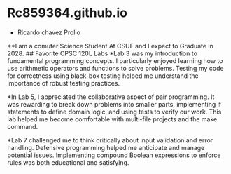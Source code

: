 # Rc859364.github.io

* Ricardo chavez Prolio 

**I am a comuter Science Student At CSUF and I expect to Graduate in 2028.
                                     ## Favorite CPSC 120L Labs 
  *Lab 3 was my introduction to fundamental programming concepts. I particularly enjoyed learning how to use arithmetic operators and functions to solve problems. Testing my code for correctness using black-box testing helped me understand the importance of robust testing practices.
  
  *In Lab 5, I appreciated the collaborative aspect of pair programming. It was rewarding to break down problems into smaller parts, implementing if statements to define domain logic, and using tests to verify our work. This lab helped me become comfortable with multi-file projects and the make command.

   *Lab 7 challenged me to think critically about input validation and error handling. Defensive programming helped me anticipate and manage potential issues. Implementing compound Boolean expressions to enforce rules was both educational and satisfying.
